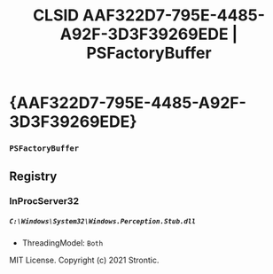 ﻿---
title: "CLSID AAF322D7-795E-4485-A92F-3D3F39269EDE | PSFactoryBuffer"
excerpt: What is COM-Object CLSID AAF322D7-795E-4485-A92F-3D3F39269EDE?
---

# {AAF322D7-795E-4485-A92F-3D3F39269EDE}

### `PSFactoryBuffer`

## Registry


### InProcServer32

##### `C:\Windows\System32\Windows.Perception.Stub.dll`
* ThreadingModel: `Both`

MIT License. Copyright (c) 2021 Strontic.


